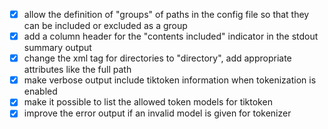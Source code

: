 - [x] allow the definition of "groups" of paths in the config file so that they can be included or excluded as a group
- [x] add a column header for the "contents included" indicator in the stdout summary output
- [x] change the xml tag for directories to "directory", add appropriate attributes like the full path
- [x] make verbose output include tiktoken information when tokenization is enabled
- [x] make it possible to list the allowed token models for tiktoken
- [x] improve the error output if an invalid model is given for tokenizer

